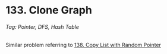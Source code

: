 # 133. Clone Graph

###### Tag: Pointer, DFS, Hash Table

Similar problem referring to [138. Copy List with Random Pointer](https://github.com/zilinli0130/Leetcode_Algorithm/tree/main/Linked%20List/138.%20Copy%20List%20with%20Random%20Pointer)